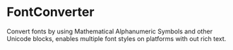 # FontConverter
Convert fonts by using Mathematical Alphanumeric Symbols and other Unicode blocks, enables multiple font styles on platforms with out rich text.
